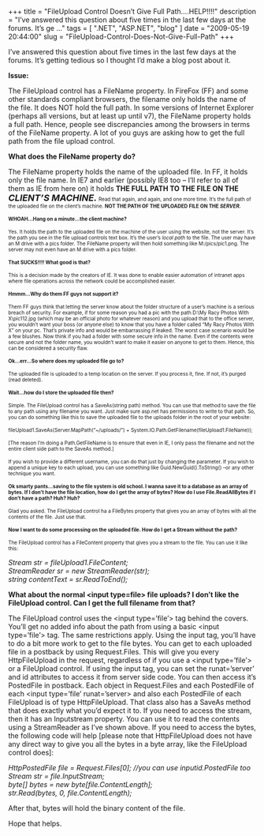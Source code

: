 
+++
title = "FileUpload Control Doesn’t Give Full Path….HELP!!!!"
description = "I&rsquo;ve answered this question about five times in the last few days at the forums. It&rsquo;s ge ..."
tags = [ ".NET", "ASP.NET", "blog" ]
date = "2009-05-19 20:44:00"
slug = "FileUpload-Control-Does-Not-Give-Full-Path"
+++
<p>I&rsquo;ve answered this question about five times in the last few days at the forums. It&rsquo;s getting tedious so I thought I&rsquo;d make a blog post about it.</p>
<p><strong>Issue:</strong></p>
<p>The FileUpload control has a FileName property. In FireFox (FF) and some other standards compliant browsers, the filename only holds the name of the file. It does NOT hold the full path. In some versions of Internet Explorer (perhaps all versions, but at least up until v7), the FileName property holds a full path. Hence, people see discrepancies among the browsers in terms of the FileName property. A lot of you guys are asking how to get the full path from the file upload control.</p>
<p><strong>What does the FileName property do?</strong></p>
<p>The FileName property holds the name of the uploaded file. In FF, it holds only the file name. In IE7 and earlier (possibly IE8 too &ndash; I&rsquo;ll refer to all of them as IE from here on) it holds <strong>THE FULL PATH TO THE FILE ON THE </strong><span style="font-size: large;"><strong><em>CLIENT&rsquo;S MACHINE. </em></strong></span><span style="font-size: x-small;">Read that again, and again, and one more time. It&rsquo;s the full path of the uploaded file on the client&rsquo;s machine. <strong>NOT THE PATH OF THE UPLOADED FILE ON THE<em> SERVER. </em></strong></span></p>
<p><span style="font-size: x-small;"><strong>WHOAH&hellip;Hang on a minute&hellip;the client machine?</strong></span></p>
<p><span style="font-size: x-small;">Yes. It holds the path to the uploaded file on the machine of the user using the website, not the server. It&rsquo;s the path you see in the file upload controls text box. It&rsquo;s the user&rsquo;s <em>local path </em>to the file. The user may have an M drive with a pics folder. The FileName property will then hold something like M:/pics/pic1.png. The server may not even have an M drive with a pics folder.</span></p>
<p><strong><span style="font-size: x-small;">That SUCKS!!!! What good is that?</span></strong></p>
<p><span style="font-size: x-small;">This is a decision made by the creators of IE. It was done to enable easier automation of intranet apps where file operations across the network could be accomplished easier. </span></p>
<p><strong><span style="font-size: x-small;">Hmmm&hellip;Why do them FF guys not support it?</span></strong></p>
<p><span style="font-size: x-small;">Them FF guys think that letting the server know about the folder structure of a user&rsquo;s machine is a serious breach of security. For example, if for some reason you had a pic with the path D:\My Racy Photos With X\pic112.jpg (which may be an official photo for whatever reason) and you upload that to the office server, you wouldn&rsquo;t want your boss (or anyone else) to know that you have a folder called &ldquo;My Racy Photos With X&rdquo; on your pc. That&rsquo;s private info and would be embarrassing if leaked. The worst case scenario would be a few blushes. Now think if you had a folder with some secure info in the name. Even if the contents were secure and not the folder name, you wouldn&rsquo;t want to make it easier on anyone to get to them. Hence, this can be considered a security flaw.</span></p>
<p><strong><span style="font-size: x-small;">Ok&hellip;err&hellip;So where does my uploaded file go to?</span></strong></p>
<p><span style="font-size: x-small;">The uploaded file is uploaded to a temp location on the server. If you process it, fine. If not, it&rsquo;s purged (read deleted).</span></p>
<p><strong><span style="font-size: x-small;">Wait&hellip;how do I store the uploaded file then?</span></strong></p>
<p><span style="font-size: x-small;">Simple. The FileUpload control has a SaveAs(string path) method. You can use that method to save the file to any path using any filename you want. Just make sure asp.net has permissions to write to that path. So, you can do something like this to save the uploaded file to the uploads folder in the root of your website:</span></p>
<p><span style="font-size: x-small;">fileUpload1.SaveAs(Server.MapPath(&ldquo;~/uploads/&rdquo;) + System.IO.Path.GetFilename(fileUpload1.FileName));</span></p>
<p><span style="font-size: x-small;">[The reason I&rsquo;m doing a Path.GetFileName is to ensure that even in IE, I only pass the filename and not the entire client side path to the SaveAs method.]</span></p>
<p><span style="font-size: x-small;">If you wish to provide a different username, you can do that just by changing the parameter. If you wish to append a unique key to each upload, you can use something like Guid.NewGuid().ToString() &ndash;or any other technique you want.</span></p>
<p><strong><span style="font-size: x-small;">Ok smarty pants&hellip;saving to the file system is old school. I wanna save it to a database as an array of bytes. If I don&rsquo;t have the file location, how do I get the array of bytes? How do I use File.ReadAllBytes if I don&rsquo;t have a path? Huh? Huh?</span></strong></p>
<p><span style="font-size: x-small;">Glad you asked. The FileUpload control ha a FileBytes property that gives you an array of bytes with all the contents of the file. Just use that.</span></p>
<p><strong><span style="font-size: x-small;">Now I want to do some processing on the uploaded file. How do I get a Stream without the path?</span></strong></p>
<p><span style="font-size: x-small;">The FileUpload control has a FileContent property that gives you a stream to the file. You can use it like this:</span></p>
<p><em>Stream str = fileUpload1.FileContent; <br />StreamReader sr = new StreamReader(str); <br />string contentText = sr.ReadToEnd();</em></p>
<p><strong>What about the normal &lt;input type=file&gt; file uploads? I don&rsquo;t like the FileUpload control. Can I get the full filename from that?</strong></p>
<p>The FileUpload control uses the &lt;input type=&rsquo;file&rsquo;&gt; tag behind the covers. You&rsquo;ll get no added info about the path from using a basic &lt;input type=&rsquo;file&rsquo;&gt; tag. The same restrictions apply. Using the input tag, you&rsquo;ll have to do a bit more work to get to the file bytes. You can get to each uploaded file in a postback by using Request.Files. This will give you every HttpFileUpload in the request, regardless of if you use a &lt;input type=&rsquo;file&rsquo;&gt; or a FileUpload control. If using the input tag, you can set the runat=&rsquo;server&rsquo; and id attributes to access it from server side code. You can then access it&rsquo;s PostedFile in postback. Each object in Request.Files and each PostedFile of each &lt;input type=&rsquo;file&rsquo; runat=&rsquo;server&gt; and also each PostedFile of each FileUpload is of type HttpFileUpload. That class also has a SaveAs method that does exactly what you&rsquo;d expect it to. If you need to access the stream, then it has an Inputstream property. You can use it to read the contents using a StreamReader as I&rsquo;ve shown above. If you need to access the bytes, the following code will help [please note that HttpFileUpload does not have any direct way to give you all the bytes in a byte array, like the FileUpload control does]:</p>
<p><em>HttpPostedFile file = Request.Files[0]; </em><em>//you can use input</em><em>id.PostedFile too <br />Stream str = file.InputStream; <br />byte[] bytes = new byte[file.ContentLength]; <br />str.Read(bytes, 0, file.ContentLength);</em></p>
<p>After that, bytes will hold the binary content of the file.</p>
<p>Hope that helps.</p>
        